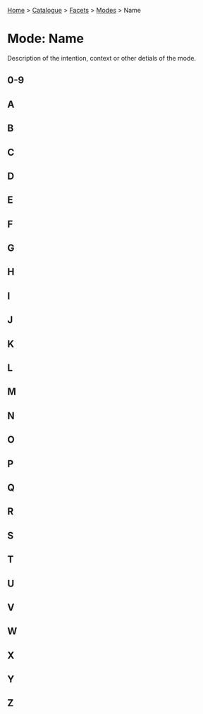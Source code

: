 [Home](../../../README.md) > [Catalogue](../../../Patterns_catalogue.md) > [Facets](../facets.md) > [Modes](modes.md) > Name
# Mode: Name

Description of the intention, context or other detials of the mode.

## 0-9

## A

## B

## C

## D

## E

## F

## G

## H

## I

## J

## K

## L

## M

## N

## O

## P

## Q

## R

## S

## T

## U

## V

## W

## X

## Y

## Z
